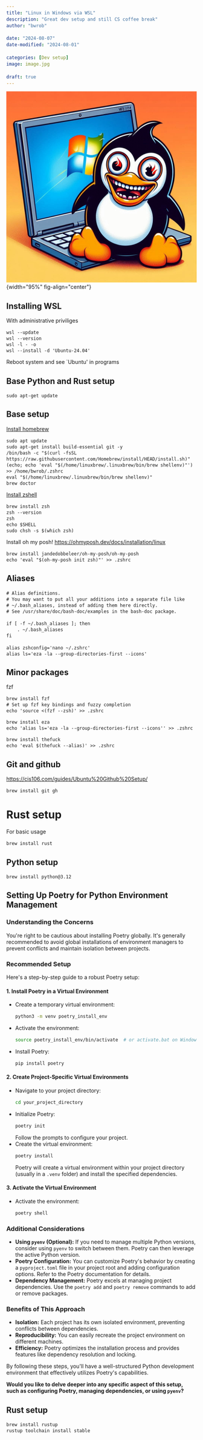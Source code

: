 ```yaml
---
title: "Linux in Windows via WSL"
description: "Great dev setup and still CS coffee break"
author: "bwrob"

date: "2024-08-07"
date-modified: "2024-08-01"

categories: [Dev setup]
image: image.jpg

draft: true
---
```

![](image.jpg){width="95%" fig-align="center"}

## Installing WSL

With administrative priviliges

```{shell}
wsl --update
wsl --version
wsl -l - -o
wsl --install -d 'Ubuntu-24.04'
```

Reboot system and see `Ubuntu' in programs

## Base Python and Rust setup

```{bash}
sudo apt-get update
```

## Base setup

[Install homebrew](https://dikabrenda.medium.com/how-to-install-brew-on-ubuntu-20-04-lts-linux-714c73379dd4)

```{bash}
sudo apt update
sudo apt-get install build-essential git -y
/bin/bash -c "$(curl -fsSL https://raw.githubusercontent.com/Homebrew/install/HEAD/install.sh)"
(echo; echo 'eval "$(/home/linuxbrew/.linuxbrew/bin/brew shellenv)"') >> /home/bwrob/.zshrc
eval "$(/home/linuxbrew/.linuxbrew/bin/brew shellenv)"
brew doctor
```

[Install zshell](https://phoenixnap.com/kb/install-zsh-ubuntu)

```{bash}
brew install zsh
zsh --version
zsh
echo $SHELL
sudo chsh -s $(which zsh)
```

Install oh my posh!
https://ohmyposh.dev/docs/installation/linux

```{bash}
brew install jandedobbeleer/oh-my-posh/oh-my-posh
echo 'eval "$(oh-my-posh init zsh)"' >> .zshrc 
```

## Aliases

```{bash}
# Alias definitions.
# You may want to put all your additions into a separate file like
# ~/.bash_aliases, instead of adding them here directly.
# See /usr/share/doc/bash-doc/examples in the bash-doc package.

if [ -f ~/.bash_aliases ]; then
    . ~/.bash_aliases
fi

alias zshconfig='nano ~/.zshrc'
alias ls='eza -la --group-directories-first --icons'
```

## Minor packages

fzf
```{bash}
brew install fzf
# Set up fzf key bindings and fuzzy completion
echo 'source <(fzf --zsh)' >> .zshrc 
```

```{bash}
brew install eza 
echo 'alias ls='eza -la --group-directories-first --icons'' >> .zshrc
```

```{bash}
brew install thefuck
echo 'eval $(thefuck --alias)' >> .zshrc
```

## Git and github

https://cis106.com/guides/Ubuntu%20Github%20Setup/

```{bash}
brew install git gh
```

# Rust setup 

For basic usage
```{bash}
brew install rust
```

## Python setup

```{bash}
brew install python@3.12
```

## Setting Up Poetry for Python Environment Management

### Understanding the Concerns
You're right to be cautious about installing Poetry globally. It's generally recommended to avoid global installations of environment managers to prevent conflicts and maintain isolation between projects.

### Recommended Setup

Here's a step-by-step guide to a robust Poetry setup:

#### 1. Install Poetry in a Virtual Environment
* Create a temporary virtual environment:
  ```bash
  python3 -m venv poetry_install_env
  ```
* Activate the environment:
  ```bash
  source poetry_install_env/bin/activate  # or activate.bat on Windows
  ```
* Install Poetry:
  ```bash
  pip install poetry
  ```

#### 2. Create Project-Specific Virtual Environments
* Navigate to your project directory:
  ```bash
  cd your_project_directory
  ```
* Initialize Poetry:
  ```bash
  poetry init
  ```
  Follow the prompts to configure your project.
* Create the virtual environment:
  ```bash
  poetry install
  ```
  Poetry will create a virtual environment within your project directory (usually in a `.venv` folder) and install the specified dependencies.

#### 3. Activate the Virtual Environment
* Activate the environment:
  ```bash
  poetry shell
  ```

### Additional Considerations

* **Using `pyenv` (Optional):** If you need to manage multiple Python versions, consider using `pyenv` to switch between them. Poetry can then leverage the active Python version.
* **Poetry Configuration:** You can customize Poetry's behavior by creating a `pyproject.toml` file in your project root and adding configuration options. Refer to the Poetry documentation for details.
* **Dependency Management:** Poetry excels at managing project dependencies. Use the `poetry add` and `poetry remove` commands to add or remove packages.

### Benefits of This Approach
* **Isolation:** Each project has its own isolated environment, preventing conflicts between dependencies.
* **Reproducibility:** You can easily recreate the project environment on different machines.
* **Efficiency:** Poetry optimizes the installation process and provides features like dependency resolution and locking.

By following these steps, you'll have a well-structured Python development environment that effectively utilizes Poetry's capabilities.

**Would you like to delve deeper into any specific aspect of this setup, such as configuring Poetry, managing dependencies, or using `pyenv`?**



## Rust setup

```{bash}
brew install rustup
rustup toolchain install stable
```